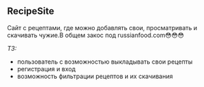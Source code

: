 ## RecipeSite
Сайт с рецептами, где можно добавлять свои, просматривать и скачивать чужие.В общем закос под russianfood.com😳😳😳

*ТЗ:*
- пользователь с возможностью выкладывать свои рецепты
- регистрация и вход
- возможность фильтрации рецептов и их скачивания
